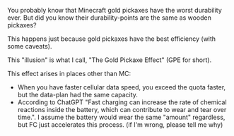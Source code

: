 You probably know that Minecraft gold pickaxes have the worst durability ever. But did you know their durability-points are the same as wooden pickaxes?

This happens just because gold pickaxes have the best efficiency (with some caveats).

This "illusion" is what I call, "The Gold Pickaxe Effect" (GPE for short).

This effect arises in places other than MC:

- When you have faster cellular data speed, you exceed the quota faster, but the data-plan had the same capacity.
- According to ChatGPT "Fast charging can increase the rate of chemical reactions inside the battery, which can contribute to wear and tear over time.". I assume the battery would wear the same "amount" regardless, but FC just accelerates this process. (if I'm wrong, please tell me why)

